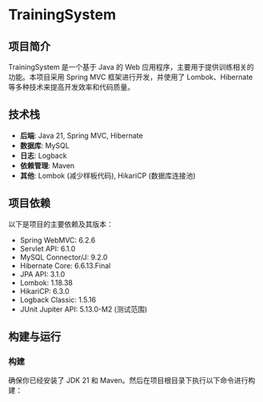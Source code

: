 # TrainingSystem

## 项目简介
TrainingSystem 是一个基于 Java 的 Web 应用程序，主要用于提供训练相关的功能。本项目采用 Spring MVC 框架进行开发，并使用了 Lombok、Hibernate 等多种技术来提高开发效率和代码质量。

## 技术栈
- **后端**: Java 21, Spring MVC, Hibernate
- **数据库**: MySQL
- **日志**: Logback
- **依赖管理**: Maven
- **其他**: Lombok (减少样板代码), HikariCP (数据库连接池)

## 项目依赖
以下是项目的主要依赖及其版本：
- Spring WebMVC: 6.2.6
- Servlet API: 6.1.0
- MySQL Connector/J: 9.2.0
- Hibernate Core: 6.6.13.Final
- JPA API: 3.1.0
- Lombok: 1.18.38
- HikariCP: 6.3.0
- Logback Classic: 1.5.16
- JUnit Jupiter API: 5.13.0-M2 (测试范围)

## 构建与运行
### 构建
确保你已经安装了 JDK 21 和 Maven。然后在项目根目录下执行以下命令进行构建：
